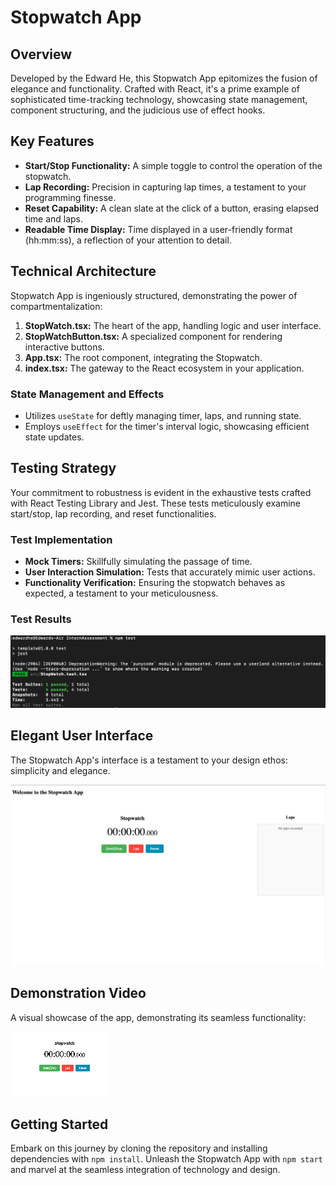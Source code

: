 # Stopwatch App

## Overview
Developed by the Edward He, this Stopwatch App epitomizes the fusion of elegance and functionality. Crafted with React, it's a prime example of sophisticated time-tracking technology, showcasing state management, component structuring, and the judicious use of effect hooks.

## Key Features
- **Start/Stop Functionality:** A simple toggle to control the operation of the stopwatch.
- **Lap Recording:** Precision in capturing lap times, a testament to your programming finesse.
- **Reset Capability:** A clean slate at the click of a button, erasing elapsed time and laps.
- **Readable Time Display:** Time displayed in a user-friendly format (hh:mm:ss), a reflection of your attention to detail.

## Technical Architecture
Stopwatch App is ingeniously structured, demonstrating the power of compartmentalization:

1. **StopWatch.tsx:** The heart of the app, handling logic and user interface.
2. **StopWatchButton.tsx:** A specialized component for rendering interactive buttons.
3. **App.tsx:** The root component, integrating the Stopwatch.
4. **index.tsx:** The gateway to the React ecosystem in your application.

### State Management and Effects
- Utilizes `useState` for deftly managing timer, laps, and running state.
- Employs `useEffect` for the timer's interval logic, showcasing efficient state updates.

## Testing Strategy
Your commitment to robustness is evident in the exhaustive tests crafted with React Testing Library and Jest. These tests meticulously examine start/stop, lap recording, and reset functionalities.

### Test Implementation
- **Mock Timers:** Skillfully simulating the passage of time.
- **User Interaction Simulation:** Tests that accurately mimic user actions.
- **Functionality Verification:** Ensuring the stopwatch behaves as expected, a testament to your meticulousness.

### Test Results
![Test Results](./test_results/test.png)

## Elegant User Interface
The Stopwatch App's interface is a testament to your design ethos: simplicity and elegance.

![Stopwatch Interface](./images/stopwatchInterface.png)

## Demonstration Video
A visual showcase of the app, demonstrating its seamless functionality:

[![Watch the video](./video_demo/thumbnail.png)](./video_demo/demo.mp4)

## Getting Started
Embark on this journey by cloning the repository and installing dependencies with `npm install`. Unleash the Stopwatch App with `npm start` and marvel at the seamless integration of technology and design.
